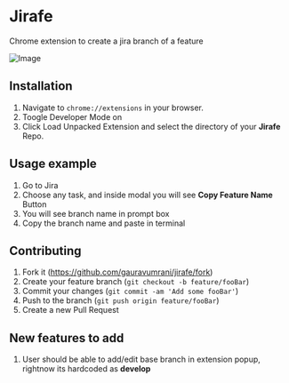 # Jirafe
Chrome extension to create a jira branch of a feature

![Image](https://i.ibb.co/Wsv2zJQ/Screenshot-2019-06-09-at-8.png)

## Installation

1. Navigate to `chrome://extensions` in your browser. 
2. Toogle Developer Mode on
3. Click Load Unpacked Extension and select the directory of your **Jirafe** Repo.

## Usage example

1. Go to Jira
2. Choose any task, and inside modal you will see **Copy Feature Name** Button
3. You will see branch name in prompt box
4. Copy the branch name and paste in terminal

## Contributing

1. Fork it (<https://github.com/gauravumrani/jirafe/fork>)
2. Create your feature branch (`git checkout -b feature/fooBar`)
3. Commit your changes (`git commit -am 'Add some fooBar'`)
4. Push to the branch (`git push origin feature/fooBar`)
5. Create a new Pull Request

## New features to add
1. User should be able to add/edit base branch in extension popup, rightnow its hardcoded as **develop**


